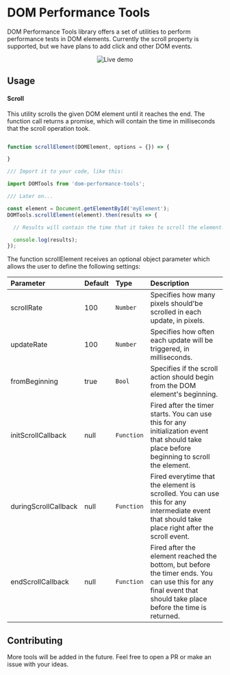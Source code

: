 # DOM Performance Tools

DOM Performance Tools library offers a set of utilities to perform performance tests in DOM elements. Currently the scroll property is supported, but we have plans to add click and other DOM events.

<div align="center">
  <img src="https://i.imgur.com/du9c0lv.gif" alt="Live demo" />
</div>

## Usage

#### Scroll

This utility scrolls the given DOM element until it reaches the end. The function call returns a promise, which will contain the time in milliseconds that the scroll operation took.

```js

function scrollElement(DOMElement, options = {}) => {

}

/// Import it to your code, like this:

import DOMTools from 'dom-performance-tools';

/// Later on...

const element = Document.getElementById('myElement');
DOMTools.scrollElement(element).then(results => {

  // Results will contain the time that it takes to scroll the element.

  console.log(results);
});
```

The function scrollElement receives an optional object parameter which allows the user to define the following settings:

| Parameter | Default | Type | Description |
|:---|:---|:---|:---|
| scrollRate | 100 | `Number` | Specifies how many pixels should'be scrolled in each update, in pixels. |
| updateRate | 100 | `Number` | Specifies how often each update will be triggered, in milliseconds. |
| fromBeginning | true | `Bool` | Specifies if the scroll action should begin from the DOM element's beginning. |
| initScrollCallback | null | `Function` | Fired after the timer starts. You can use this for any initialization event that should take place before beginning to scroll the element. |
| duringScrollCallback | null | `Function` | Fired everytime that the element is scrolled. You can use this for any intermediate event that should take place right after the scroll event. |
| endScrollCallback | null | `Function` | Fired after the element reached the bottom, but before the timer ends. You can use this for any final event that should take place before the time is returned. |

## Contributing

More tools will be added in the future. Feel free to open a PR or make an issue with your ideas.
